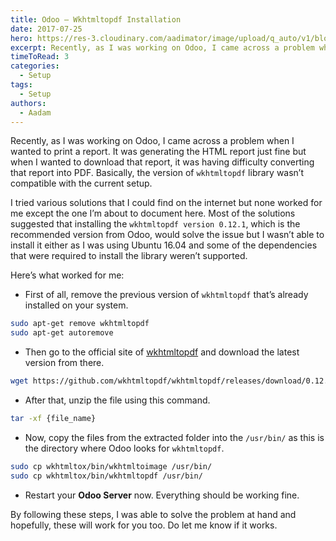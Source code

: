 ```yaml
---
title: Odoo — Wkhtmltopdf Installation
date: 2017-07-25
hero: https://res-3.cloudinary.com/aadimator/image/upload/q_auto/v1/blog/Odoo_ent.png
excerpt: Recently, as I was working on Odoo, I came across a problem when I wanted to print a report. It was generating the HTML report just fine but when I wanted to download that report, it was having difficulty converting that report into PDF. Basically, the version of wkhtmltopdf library wasn’t compatible with the current setup.
timeToRead: 3
categories:
  - Setup
tags:
  - Setup
authors:
  - Aadam
---
```


Recently, as I was working on Odoo, I came across a problem when I wanted to print a report. It was generating the HTML report just fine but when I wanted to download that report, it was having difficulty converting that report into PDF. Basically, the version of `wkhtmltopdf` library wasn’t compatible with the current setup.

I tried various solutions that I could find on the internet but none worked for me except the one I’m about to document here. Most of the solutions suggested that installing the `wkhtmltopdf version 0.12.1`, which is the recommended version from Odoo, would solve the issue but I wasn’t able to install it either as I was using Ubuntu 16.04 and some of the dependencies that were required to install the library weren’t supported.

Here’s what worked for me:

- First of all, remove the previous version of `wkhtmltopdf` that’s already installed on your system.

```bash
sudo apt-get remove wkhtmltopdf
sudo apt-get autoremove
```

- Then go to the official site of [wkhtmltopdf](https://wkhtmltopdf.org/downloads.html) and download the latest version from there.

```bash
wget https://github.com/wkhtmltopdf/wkhtmltopdf/releases/download/0.12.4/wkhtmltox-0.12.4_linux-generic-amd64.tar.xz
```

- After that, unzip the file using this command.

```bash
tar -xf {file_name}
```

- Now, copy the files from the extracted folder into the `/usr/bin/` as this is the directory where Odoo looks for `wkhtmltopdf`.

```bash
sudo cp wkhtmltox/bin/wkhtmltoimage /usr/bin/
sudo cp wkhtmltox/bin/wkhtmltopdf /usr/bin/
```

- Restart your **Odoo Server** now. Everything should be working fine.

By following these steps, I was able to solve the problem at hand and hopefully, these will work for you too. Do let me know if it works.

